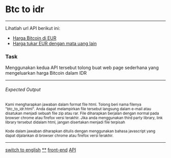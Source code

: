 # Btc to idr

---

Lihatlah url API berikut ini: 
- [Harga Bitcoin di EUR](https://api.coindesk.com/v1/bpi/currentprice.json)
- [Harga tukar EUR dengan mata uang lain](https://api.exchangeratesapi.io/latest)

### Task

Menggunakan kedua API tersebut tolong buat web page sederhana yang mengeluarkan harga Bitcoin dalam IDR

---

###### Expected Output

<p><sub>
Kami mengharapkan jawaban dalam format file html. Tolong beri nama filenya "btc_to_idr.html". Anda dapat melampirkan file tersebut langsung dalam e-mail atau disatukan menjadi sebuah file zip atau rar. File diharapkan berjalan dengan normal pada browser chrome atau firefox versi terakhir. Jika anda menggunakan third party library, link library tersebut didalam html, jangan disertakan menjadi file terpisah
</sub></p><p><sub>
Kode dalam jawaban diharapkan ditulis dengan menggunakan bahasa javascript yang dapat dijalankan di browser chrome atau firefox versi terakhir.
</sub></p>

---

[switch to english](../en/btc_to_idr.md)
[**](/tags/**.md)
[front-end](tags/front-end.md)
[API](tags/API.md)


